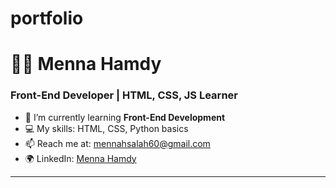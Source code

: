 # portfolio

# 👩‍💻 Menna Hamdy
### Front-End Developer | HTML, CSS, JS Learner

- 🌱 I’m currently learning **Front-End Development**
- 💻 My skills: HTML, CSS, Python basics
- 📫 Reach me at: mennahsalah60@gmail.com
- 🌍 LinkedIn: [Menna Hamdy](https://www.linkedin.com/in/menna-hamdy-)

---
